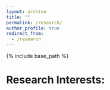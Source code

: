 ```yaml
---
layout: archive
title: ""
permalink: /research/
author_profile: true
redirect_from:
  - /research
---
```


{% include base_path %}


Research Interests:
======

